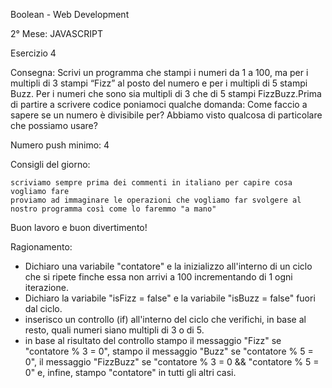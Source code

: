 Boolean - Web Development

2° Mese: JAVASCRIPT

Esercizio 4

Consegna: Scrivi un programma che stampi i numeri da 1 a 100, ma per i multipli di 3 stampi “Fizz” al posto del numero e per i multipli di 5 stampi Buzz. Per i numeri che sono sia multipli di 3 che di 5 stampi FizzBuzz.Prima di partire a scrivere codice poniamoci qualche domanda:
Come faccio a sapere se un numero è divisibile per? Abbiamo visto qualcosa di particolare che possiamo usare?

Numero push minimo: 4

Consigli del giorno:

    scriviamo sempre prima dei commenti in italiano per capire cosa vogliamo fare
    proviamo ad immaginare le operazioni che vogliamo far svolgere al nostro programma così come lo faremmo "a mano"

Buon lavoro e buon divertimento!

Ragionamento:

- Dichiaro una variabile "contatore" e la inizializzo all'interno di un ciclo che si ripete finche essa non arrivi a 100 incrementando di 1 ogni iterazione.
- Dichiaro la variabile "isFizz = false" e la variabile "isBuzz = false" fuori dal ciclo.
- inserisco un controllo (if) all'interno del ciclo che verifichi, in base al resto, quali numeri siano multipli di 3 o di 5.
- in base al risultato del controllo stampo il messaggio "Fizz" se "contatore % 3 = 0", stampo il messaggio "Buzz" se "contatore % 5 = 0", il messaggio "FizzBuzz" se "contatore % 3 = 0 && "contatore % 5 = 0" e, infine, stampo "contatore" in tutti gli altri casi.

